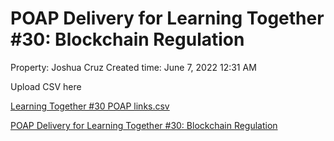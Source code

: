 # POAP Delivery for Learning Together #30: Blockchain Regulation

Property: Joshua Cruz
Created time: June 7, 2022 12:31 AM

Upload CSV here

[Learning Together #30 POAP links.csv](POAP%20Delivery%20for%20Learning%20Together%20#30%20Blockchain%204d44b01c6a51431f9eefaeb646a6a357/Learning_Together_30_POAP_links.csv)

[POAP Delivery for Learning Together #30: Blockchain Regulation](POAP%20Delivery%20for%20Learning%20Together%20#30%20Blockchain%204d44b01c6a51431f9eefaeb646a6a357/POAP%20Delivery%20for%20Learning%20Together%20#30%20Blockchain%20b7cef3d323784232b3719d9b80bf9d7c.csv)